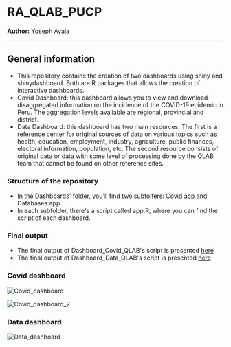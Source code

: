 # RA_QLAB_PUCP
**Author:** Yoseph Ayala

---
## General information
- This repository contains the creation of two dashboards using shiny and shinydashboard. Both are R packages that allows the creation of interactive dashboards.
- Covid Dashboard: this dashboard allows you to view and download disaggregated information on the incidence of the COVID-19 epidemic in Peru. The aggregation levels available are regional, provincial and district.
- Data Dashboard: this dashboard has two main resources. The first is a reference center for original sources of data on various topics such as health, education, employment, industry, agriculture, public finances, electoral information, population, etc. The second resource consists of original data or data with some level of processing done by the QLAB team that cannot be found on other reference sites.

### Structure of the repository 
- In the Dashboards' folder, you'll find two subfolfers: Covid app and Databases app.
- In each subfolder, there's a script called app.R, where you can find the script of each dashboard.

### Final output
- The final output of Dashboard_Covid_QLAB's script is presented [here](https://qlab-pucp.shinyapps.io/PeruCovid/)
- The final output of Dashboard_Data_QLAB's script is presented [here](https://qlab-pucp.shinyapps.io/QLAB-BigData/)

### Covid dashboard
![Covid_dashboard](https://user-images.githubusercontent.com/70246254/170998281-3f6cfe82-3c42-4d01-9f6f-13afe2cf3540.jpg)

![Covid_dashboard_2](https://user-images.githubusercontent.com/70246254/170999148-801f23ed-2deb-49d9-a373-ba8ff1c75c7f.jpg)

### Data dashboard
![Data_dashboard](https://user-images.githubusercontent.com/70246254/170999372-5a6dab36-d926-47ab-ae7e-ef10e6db3ad4.jpg)

